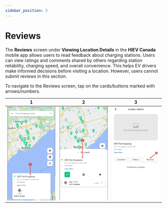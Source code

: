```yaml
---
sidebar_position: 3
---
```

# Reviews

The **Reviews** screen under **Viewing Location Details** in the **HIEV Canada** mobile app allows users to read feedback about charging stations. Users can view ratings and comments shared by others regarding station reliability, charging speed, and overall convenience. This helps EV drivers make informed decisions before visiting a location. However, users cannot submit reviews in this section.

To navigate to the Reviews screen, tap on the cards/buttons marked with arrows/numbers.

|           1            |           2            |           3            |
| :--------------------: | :--------------------: | :--------------------: |
| ![Overview](img/1.jpg) | ![Overview](img/2.jpg) | ![Overview](img/5.jpg) |
